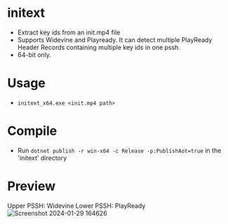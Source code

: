 # initext
+ Extract key ids from an init.mp4 file
+ Supports Widevine and Playready. It can detect multiple PlayReady Header Records containing multiple key ids in one pssh.
+ 64-bit only.

# Usage
+ `initext_x64.exe <init.mp4 path>`

# Compile
+ Run `dotnet publish -r win-x64 -c Release -p:PublishAot=true` in the 'initext' directory

# Preview
Upper PSSH: Widevine
Lower PSSH: PlayReady
![Screenshot 2024-01-29 164626](https://github.com/DevLARLEY/initext/assets/121249322/ee544379-7994-4444-9cee-8b5acb613d09)

